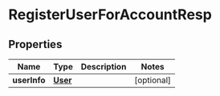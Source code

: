 # RegisterUserForAccountResp

## Properties
Name | Type | Description | Notes
------------ | ------------- | ------------- | -------------
**userInfo** | [**User**](User.md) |  |  [optional]
